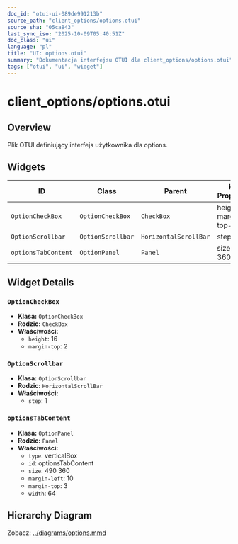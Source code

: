 ```yaml
---
doc_id: "otui-ui-089de991213b"
source_path: "client_options/options.otui"
source_sha: "05ca843"
last_sync_iso: "2025-10-09T05:40:51Z"
doc_class: "ui"
language: "pl"
title: "UI: options.otui"
summary: "Dokumentacja interfejsu OTUI dla client_options/options.otui"
tags: ["otui", "ui", "widget"]
---
```


# client_options/options.otui

## Overview

Plik OTUI definiujący interfejs użytkownika dla options.

## Widgets

| ID | Class | Parent | Key Properties |
|----|-------|--------|----------------|
| `OptionCheckBox` | `OptionCheckBox` | `CheckBox` | height=16, margin-top=2 |
| `OptionScrollbar` | `OptionScrollbar` | `HorizontalScrollBar` | step=1 |
| `optionsTabContent` | `OptionPanel` | `Panel` | size=490 360 |

## Widget Details

### `OptionCheckBox`

- **Klasa:** `OptionCheckBox`
- **Rodzic:** `CheckBox`
- **Właściwości:**
  - `height`: 16
  - `margin-top`: 2

### `OptionScrollbar`

- **Klasa:** `OptionScrollbar`
- **Rodzic:** `HorizontalScrollBar`
- **Właściwości:**
  - `step`: 1

### `optionsTabContent`

- **Klasa:** `OptionPanel`
- **Rodzic:** `Panel`
- **Właściwości:**
  - `type`: verticalBox
  - `id`: optionsTabContent
  - `size`: 490 360
  - `margin-left`: 10
  - `margin-top`: 3
  - `width`: 64

## Hierarchy Diagram

Zobacz: [../diagrams/options.mmd](../diagrams/options.mmd)
